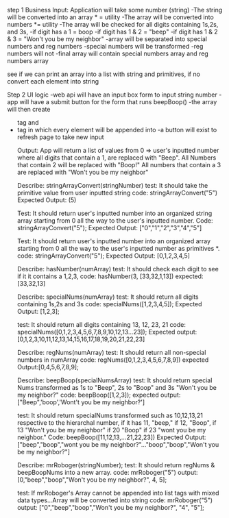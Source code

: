 step 1 Business 
Input: Application will take some number (string)
-The string will be converted into an array * = utility
-The array will be converted into numbers *= utility 
-The array will be checked for all digits containing  1s,2s, and 3s,
  -if digit has a 1 = boop
  -if digit has 1 & 2 = "beep"
  -if digit has 1 & 2 & 3 = "Won't you be my neighbor"
-array will be separated into special numbers and reg numbers
-special numbers will be transformed
-reg numbers will not
-final array will contain special numbers array and reg numbers array 

 see if we can print an array into a list with string and primitives, if no convert each element into string 

Step 2 UI logic
-web api will have an input box form to input string number
-app will have a submit button for the form that runs beepBoop()
-the array will then create <ul> tag and <li> tag in which every element will be appended into
-a button will exist to refresh page to take new input


Output: App will return a list of values from 0 => user's inputted number 
where all digits that contain a 1, are replaced with "Beep". 
All Numbers that contain 2 will be replaced with "Boop!" 
All numbers that contain a 3 are replaced with "Won't you be my neighbor"

Describe: stringArrayConvert(stringNumber)
test: It should take the primitive value from user inputted string
code: stringArrayConvert("5")
Expected Output: (5)

Test: It should return user's inputted number into an organized string array starting from 0 all the way to the user's inputted number.
Code: stringArrayConvert("5");
Expected Output: ["0","1","2","3","4","5"]

Test: It should return user's inputted number into an organized array starting from 0 all the way to the user's inputted number as primitives *.
code: stringArrayConvert("5");
Expected Output: [0,1,2,3,4,5]

Describe: hasNumber(numArray)
test: It should check each digit to see if it it contains a 1,2,3,
code: hasNumber(3, [33,32,1,13])
expected: [33,32,13]




Describe: specialNums(numArray)
test: It should return all digits containing 1s,2s and 3s 
code: specialNums([1,2,3,4,5]);
Expected Output: [1,2,3];

test: It should return all digits containing 13, 12, 23, 21
code: specialNums([0,1,2,3,4,5,6,7,8,9,10,12,13...23]);
Expected output: [0,1,2,3,10,11,12,13,14,15,16,17,18,19,20,21,22,23]

Describe: regNums(numArray)
test: It should return all non-special numbers in numArray
code: regNums([0,1,2,3,4,5,6,7,8,9])
expected Output:[0,4,5,6,7,8,9];

Describe: beepBoop(specialNumsArray)
test: It should return special Nums transformed as 1s to "Beep", 2s to "Boop" and 3s "Won't you be my neighbor?"
code: beepBoop([1,2,3]);
expected output: ["Beep",'boop','Wont't you be my neighbor?']

test: It should return specialNums transformed such as 10,12,13,21 respective to the hierarchal number, if it has 11, "beep," if 12, "Boop", if 13 "Won't you be my neighbor" if 20 "Boop" if 23 "wont you be my neighbor."
Code: beepBoop([11,12,13,...21,22,23])
Expected Output: ["beep","boop","wont you be my neighbor?"..."boop","boop","Won't you be my neighbor?"]

Describe: mrRoboger(stringNumber);
test: It should return regNums & beepBoopNums into a new array.
code: mrRoboger("5")
output: [0,"beep","boop","Won't you be my neighbor?", 4, 5];

test: If mrRoboger's Array cannot be appended into list tags with mixed data types...Array will be converted into string
code: mrRoboger("5")
output: ["0","beep","boop","Won't you be my neighbor?", "4", "5"];




